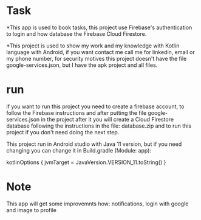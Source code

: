 # Task

*This app is used to book tasks, this project use Firebase's authentication to login and how database the Firebase Cloud Firestore.

*This project is used to show my work and my knowledge with Kotlin language with Android,
if you want contact me call me for linkedin, email or my phone number, for security motives this project
doesn't have the file google-services.json, but I have the apk project and all files.


# run

if you want to run this project you need to create a firebase account, to follow the Firebase instructions
and after putting the file google-services.json in the project after it you will create a Cloud Firestore
database following the instructions in the file: database.zip and to run this project if you
don't need doing the next step.

This project run in Android studio with Java 11 version, but if you need changing you can change it in Build.gradle (Module: app):

kotlinOptions {
        jvmTarget = JavaVersion.VERSION_11.toString()
    }


# Note

This app will get some improvemnts how: notifications, login with google and image to profile 
